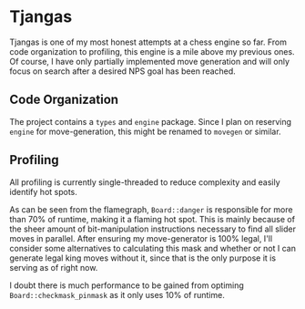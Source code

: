 # Tjangas

Tjangas is one of my most honest attempts at a chess engine so far. From code organization to profiling, this engine is a mile above my previous ones. Of course, I have only partially implemented move generation and will only focus on search after a desired NPS goal has been reached.

## Code Organization
The project contains a `types` and `engine` package. Since I plan on reserving `engine` for move-generation, this might be renamed to `movegen` or similar. 


## Profiling
All profiling is currently single-threaded to reduce complexity and easily identify hot spots.

As can be seen from the flamegraph, `Board::danger` is responsible for more than 70% of runtime, making it a flaming hot spot. This is mainly because of the sheer amount of bit-manipulation instructions necessary to find all slider moves in parallel. After ensuring my move-generator is 100% legal, I'll consider some alternatives to calculating this mask and whether or not I can generate legal king moves without it, since that is the only purpose it is serving as of right now. 

I doubt there is much performance to be gained from optiming `Board::checkmask_pinmask` as it only uses 10% of runtime. 
